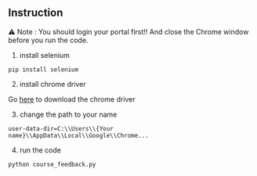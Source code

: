## Instruction
⚠️ Note : You should login your portal first!! And close the Chrome window before you run the code.
1. install selenium
```shell
pip install selenium
```

2. install chrome driver

Go <a href='https://chromedriver.chromium.org/downloads'>here</a> to download the chrome driver

3. change the path to your name

```shell
user-data-dir=C:\\Users\\{Your name}\\AppData\\Local\\Google\\Chrome...
```

4. run the code

```shell
python course_feedback.py
```
